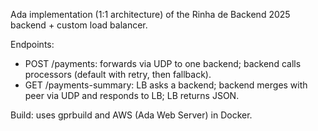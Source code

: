 Ada implementation (1:1 architecture) of the Rinha de Backend 2025 backend + custom load balancer.

Endpoints:
- POST /payments: forwards via UDP to one backend; backend calls processors (default with retry, then fallback).
- GET /payments-summary: LB asks a backend; backend merges with peer via UDP and responds to LB; LB returns JSON.

Build: uses gprbuild and AWS (Ada Web Server) in Docker.
